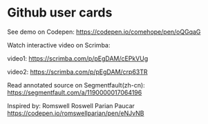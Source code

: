 # Github user cards

See demo on Codepen: https://codepen.io/comehope/pen/oQGqaG

Watch interactive video on Scrimba: 

video1: https://scrimba.com/p/pEgDAM/cEPkVUg

video2: https://scrimba.com/p/pEgDAM/crp63TR

Read annotated source on Segmentfault(zh-cn): https://segmentfault.com/a/1190000017064196

Inspired by: Romswell Roswell Parian Paucar https://codepen.io/romswellparian/pen/eNJvNB
